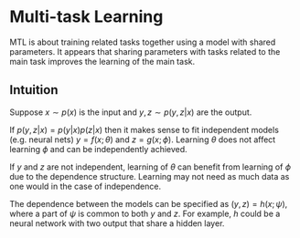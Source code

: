 # Multi-task Learning

MTL is about training related tasks together using a model with shared parameters. It appears that sharing parameters with tasks related to the main task improves the learning of the main task.

## Intuition

Suppose $x \sim p(x)$ is the input and $y, z \sim p(y,z\vert x)$ are the output. 

If $p(y,z\vert x) = p(y\vert x)p(z\vert x)$ then it makes sense to fit independent models (e.g. neural nets) $y = f(x; \theta)$ and $z = g(x; \phi)$. Learning $\theta$ does not affect learning $\phi$ and can be independently achieved.

If $y$ and $z$ are not independent, learning of $\theta$ can benefit from learning of $\phi$ due to the dependence structure. Learning may not need as much data as one would in the case of independence. 

The dependence between the models can be specified as $(y,z) = h(x; \psi)$, where a part of $\psi$ is common to both $y$ and $z$. For example, $h$ could be a neural network with two output that share a hidden layer.

